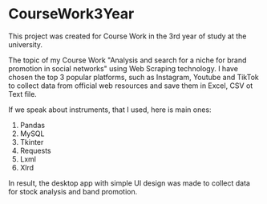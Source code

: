 # CourseWork3Year
This project was created for Course Work in the 3rd year of study at the university.

The topic of my Course Work "Analysis and search for a niche for brand promotion in social networks" using Web Scraping technology. 
I have chosen the top 3 popular platforms, such as Instagram, Youtube and TikTok to collect data from official web resources and save them in Excel, CSV ot Text file.

If we speak about instruments, that I used, here is main ones:
1. Pandas
2. MySQL
3. Tkinter 
4. Requests
5. Lxml
6. Xlrd

In result, the desktop app with simple UI design was made to collect data for stock analysis and band promotion.
